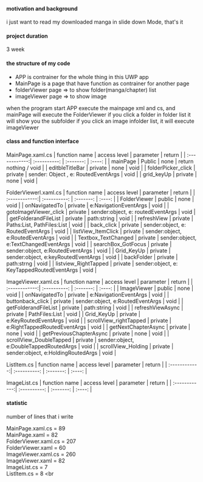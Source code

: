 #### motivation and background
i just want to read my downloaded manga in slide down Mode, that's it

#### project duration
3 week

#### the structure of my code

- APP is contrainer for the whole thing in this UWP app
- MainPage is a page that have function as contrainer for another page
- folderViewer page => to show folder(manga/chapter) list
- imageViewer page => to show image


when the program start
APP execute the mainpage xml and cs, and mainPage will execute the FolderViewer
if you click a folder in folder list it will show you the subfolder
if you click an image infolder list, it will execute imageViewer

#### class and function interface
MainPage.xaml.cs
| function name | access level | parameter | return |
| :------------:| :----------: | :-------: | :----: |
| mainPage | Public | none | return nothing / void | 
| editbleTitleBar | private | none | void |
| folderPicker_click | private | sender: Object , e: RoutedEventArgs | void |
| grid_keyUp | private | none | void |

FolderViewerl.xaml.cs
| function name | access level | parameter | return |
| :------------:| :----------: | :-------: | :----: |
| FolderViewer | public | none | void |
| onNavigatedTo | private | e:NavigationEventArgs | void |
| gotoImageViewer_click | private | sender:object, e: routedEventArgs | void |
| getFolderandFileList | private | path:string | void |
| refreshView | private | Paths:List<string>, PathFiles:List<String> | void |
| back_click | private | sender:object, e: RoutedEventArgs | void |
| listView_ItemClick | private | sender:object, e:RoutedEventArgs | void |
| Textbox_TextChanged | private | sender:object, e:TextChangedEventArgs | void |
| searchBox_GotFocus | private | sender:object, e:RoutedEventArgs | void |
| Grid_KeyUp | private | sender:object, e:keyRoutedEventArgs | void |
| backFolder | private | path:strng | void | 
| listview_RightTapped | private | sender:object, e: KeyTappedRoutedEventArgs | void |

ImageViewer.xaml.cs
| function name | access level | parameter | return |
| :------------:| :----------: | :-------: | :----: |
| ImageViewer | public | none | void |
| onNavigatedTo | private | e:NavigationEventArgs | void |
| buttonback_click | private | sender:object, e:RoutedEventArgs | void |
| getFolderandFileList | private | path:string | void |
| refreshViewAsync | private | PathFiles:List<String> | void |
| Grid_KeyUp | private | e:KeyRoutedEventArgs | void |
| scrollView_rightTapped | private | e:RightTappedRoutedEventArgs | void |
| getNextChapterAsync | private | none | void |
| getPreviousChapterAsync | private | none | void |
| scrollView_DoubleTapped | private | sender:object, e:DoubleTappedRoutedArgs | void |
| scrollView_Holding | private | sender:object, e:HoldingRoutedArgs | void |

ListItem.cs
| function name | access level | parameter | return |
| :------------:| :----------: | :-------: | :----: |

ImageList.cs
| function name | access level | parameter | return |
| :------------:| :----------: | :-------: | :----: |

#### statistic 
number of lines that i write 

MainPage.xaml.cs = 89 <br>
MainPage.xaml = 82 <br>
FolderViewer.xaml.cs = 207 <br>
FolderViewer.xaml = 60 <br>
ImageViewer.xaml.cs = 260 <br>
ImageViewer.xaml = 82 <br>
ImageList.cs = 7 <br>
ListItem.cs = 8 <br











 




